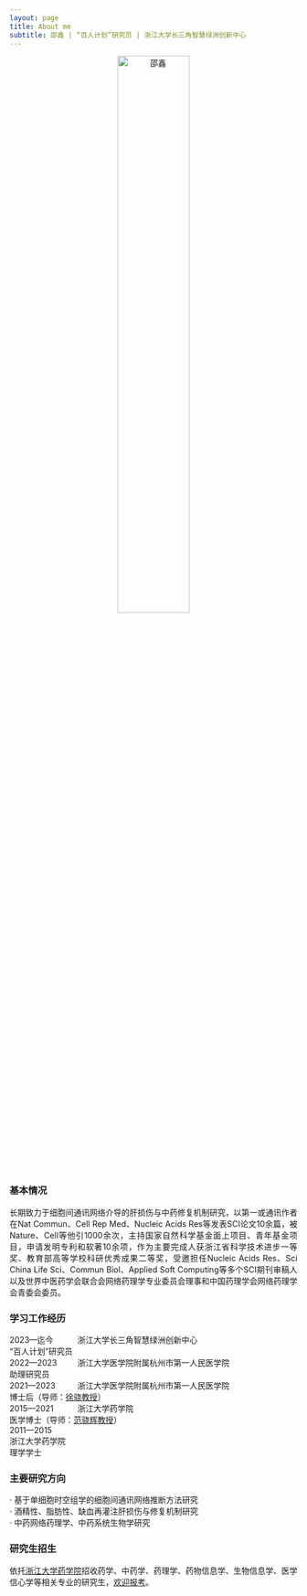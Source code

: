 ```yaml
---
layout: page
title: About me
subtitle: 邵鑫 | “百人计划”研究员 | 浙江大学长三角智慧绿洲创新中心
---
```


<div style="text-align: center;">
  <img src="https://github.com/user-attachments/assets/1daff0d0-ac71-4ec1-b012-9f313b756c02" alt="邵鑫" style="width: 50%;" />
</div>

### 基本情况
<p style="text-align: justify;">
  长期致力于细胞间通讯网络介导的肝损伤与中药修复机制研究，以第一或通讯作者在Nat Commun、Cell Rep Med、Nucleic Acids Res等发表SCI论文10余篇，被Nature、Cell等他引1000余次，主持国家自然科学基金面上项目、青年基金项目，申请发明专利和软著10余项，作为主要完成人获浙江省科学技术进步一等奖、教育部高等学校科研优秀成果二等奖，受邀担任Nucleic Acids Res、Sci China Life Sci、Commun Biol、Applied Soft Computing等多个SCI期刊审稿人以及世界中医药学会联合会网络药理学专业委员会理事和中国药理学会网络药理学会青委会委员。
</p>

### 学习工作经历
<div>
<span style="display: inline-block; width: 115px;">
  2023—迄今
</span>
<span style="display: inline-block; width: 350px">
  浙江大学长三角智慧绿洲创新中心   
</span>
<span style="display: inline-block; width: 200px">
  “百人计划”研究员
</span>
</div>

<div>
<span style="display: inline-block; width: 115px;">
  2022—2023
</span>
<span style="display: inline-block; width: 350px">
  浙江大学医学院附属杭州市第一人民医学院
</span>
<span style="display: inline-block; width: 200px">
  助理研究员
</span>
</div>

<div>
<span style="display: inline-block; width: 115px;">
  2021—2023
</span>
<span style="display: inline-block; width: 350px">
  浙江大学医学院附属杭州市第一人民医学院
</span>
<span style="display: inline-block; width: 200px">
  博士后（导师：<a href="https://person.zju.edu.cn/0097425">徐骁教授</a>）
</span>
</div>

<div>
<span style="display: inline-block; width: 115px;">
  2015—2021
</span>
<span style="display: inline-block; width: 350px">
  浙江大学药学院
</span>
<span style="display: inline-block; width: 200px">
  医学博士（导师：<a href="https://person.zju.edu.cn/fanxh">范骁辉教授</a>）
</span>
</div>

<div>
<span style="display: inline-block; width: 115px;">
  2011—2015
</span>
<span style="display: inline-block; width: 400px">
  浙江大学药学院
</span>
<span style="display: inline-block; width: 200px">
  理学学士
</span>
</div>

### 主要研究方向

<div>· 基于单细胞时空组学的细胞间通讯网络推断方法研究</div>
<div>· 酒精性、脂肪性、缺血再灌注肝损伤与修复机制研究</div>
<div>· 中药网络药理学、中药系统生物学研究</div>


### 研究生招生
<p style="text-align: justify;">
依托<a href="http://www.cps.zju.edu.cn/">浙江大学药学院</a>招收药学、中药学、药理学、药物信息学、生物信息学、医学信心学等相关专业的研究生，<a href="http://www.cps.zju.edu.cn/">欢迎报考</a>。
</p>
